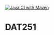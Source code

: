 [![Java CI with Maven](https://github.com/KassaPng/DAT251/actions/workflows/maven.yml/badge.svg?branch=main&service=github)](https://github.com/KassaPng/DAT251/actions/workflows/maven.yml?branch=main)


# DAT251
